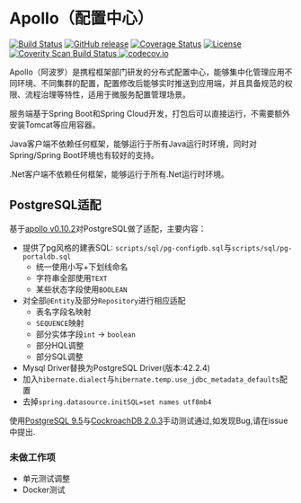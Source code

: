 Apollo（配置中心）
================

[![Build Status](https://travis-ci.org/ctripcorp/apollo.svg?branch=master)](https://travis-ci.org/ctripcorp/apollo)
[![GitHub release](https://img.shields.io/github/release/ctripcorp/apollo.svg)](https://github.com/ctripcorp/apollo/releases)
[![Coverage Status](https://coveralls.io/repos/github/ctripcorp/apollo/badge.svg?branch=master)](https://coveralls.io/github/ctripcorp/apollo?branch=master)
[![License](https://img.shields.io/badge/License-Apache%202.0-blue.svg)](https://opensource.org/licenses/Apache-2.0)
<a href="https://scan.coverity.com/projects/ctripcorp-apollo">
  <img alt="Coverity Scan Build Status" src="https://img.shields.io/coverity/scan/8244.svg"/>
</a>
[![codecov.io](https://codecov.io/github/ctripcorp/apollo/coverage.svg?branch=master)](https://codecov.io/github/ctripcorp/apollo?branch=master)

Apollo（阿波罗）是携程框架部门研发的分布式配置中心，能够集中化管理应用不同环境、不同集群的配置，配置修改后能够实时推送到应用端，并且具备规范的权限、流程治理等特性，适用于微服务配置管理场景。

服务端基于Spring Boot和Spring Cloud开发，打包后可以直接运行，不需要额外安装Tomcat等应用容器。

Java客户端不依赖任何框架，能够运行于所有Java运行时环境，同时对Spring/Spring Boot环境也有较好的支持。

.Net客户端不依赖任何框架，能够运行于所有.Net运行时环境。

## PostgreSQL适配

基于[apollo v0.10.2](https://github.com/ctripcorp/apollo/tree/v0.10.2)对PostgreSQL做了适配，主要内容：

* 提供了pg风格的建表SQL: `scripts/sql/pg-configdb.sql`与`scripts/sql/pg-portaldb.sql`
  * 统一使用小写+下划线命名
  * 字符串全部使用`TEXT`
  * 某些状态字段使用`BOOLEAN`
* 对全部`@Entity`及部分`Repository`进行相应适配
  * 表名字段名映射
  * `SEQUENCE`映射
  * 部分实体字段`int` -> `boolean`
  * 部分HQL调整
  * 部分SQL调整
* Mysql Driver替换为PostgreSQL Driver(版本:42.2.4)
* 加入`hibernate.dialect`与`hibernate.temp.use_jdbc_metadata_defaults`配置
* 去掉`spring.datasource.initSQL=set names utf8mb4`

使用[PostgreSQL 9.5](https://www.postgresql.org/)与[CockroachDB 2.0.3](https://www.cockroachlabs.com/)手动测试通过,如发现Bug,请在issue中提出.

### 未做工作项
* 单元测试调整
* Docker测试
